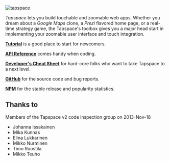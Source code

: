 ![tapspace](banner.png?raw=true)

*Tapspace* lets you build touchable and zoomable web apps. Whether you dream about a *Google Maps* clone, a *Prezi* flavored home page, or a real-time strategy game, the Tapspace's toolbox gives you a major head start in implementing your zoomable user interface and touch integration.

[**Tutorial**](tutorial/) is a good place to start for newcomers.

[**API Reference**](api/) comes handy when coding.

[**Developer's Cheat Sheet**](dev/) for hard-core folks who want to take Tapspace to a next level.

[**GitHub**](https://github.com/taataa/tapspace) for the source code and bug reports.

[**NPM**](https://www.npmjs.com/package/tapspace) for the stable release and popularity statistics.

## Thanks to

Members of the Tapspace v2 code inspection group on 2013-Nov-18
- Johanna Issakainen
- Mika Kunnas
- Elina Lukkarinen
- Mikko Nurminen
- Timo Ruostila
- Mikko Teuho
